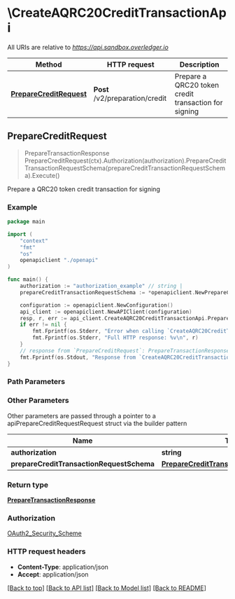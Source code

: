# \CreateAQRC20CreditTransactionApi

All URIs are relative to *https://api.sandbox.overledger.io*

Method | HTTP request | Description
------------- | ------------- | -------------
[**PrepareCreditRequest**](CreateAQRC20CreditTransactionApi.md#PrepareCreditRequest) | **Post** /v2/preparation/credit | Prepare a QRC20 token credit transaction for signing



## PrepareCreditRequest

> PrepareTransactionResponse PrepareCreditRequest(ctx).Authorization(authorization).PrepareCreditTransactionRequestSchema(prepareCreditTransactionRequestSchema).Execute()

Prepare a QRC20 token credit transaction for signing



### Example

```go
package main

import (
    "context"
    "fmt"
    "os"
    openapiclient "./openapi"
)

func main() {
    authorization := "authorization_example" // string | 
    prepareCreditTransactionRequestSchema := *openapiclient.NewPrepareCreditTransactionRequestSchema() // PrepareCreditTransactionRequestSchema | 

    configuration := openapiclient.NewConfiguration()
    api_client := openapiclient.NewAPIClient(configuration)
    resp, r, err := api_client.CreateAQRC20CreditTransactionApi.PrepareCreditRequest(context.Background()).Authorization(authorization).PrepareCreditTransactionRequestSchema(prepareCreditTransactionRequestSchema).Execute()
    if err != nil {
        fmt.Fprintf(os.Stderr, "Error when calling `CreateAQRC20CreditTransactionApi.PrepareCreditRequest``: %v\n", err)
        fmt.Fprintf(os.Stderr, "Full HTTP response: %v\n", r)
    }
    // response from `PrepareCreditRequest`: PrepareTransactionResponse
    fmt.Fprintf(os.Stdout, "Response from `CreateAQRC20CreditTransactionApi.PrepareCreditRequest`: %v\n", resp)
}
```

### Path Parameters



### Other Parameters

Other parameters are passed through a pointer to a apiPrepareCreditRequestRequest struct via the builder pattern


Name | Type | Description  | Notes
------------- | ------------- | ------------- | -------------
 **authorization** | **string** |  | 
 **prepareCreditTransactionRequestSchema** | [**PrepareCreditTransactionRequestSchema**](PrepareCreditTransactionRequestSchema.md) |  | 

### Return type

[**PrepareTransactionResponse**](PrepareTransactionResponse.md)

### Authorization

[OAuth2_Security_Scheme](../README.md#OAuth2_Security_Scheme)

### HTTP request headers

- **Content-Type**: application/json
- **Accept**: application/json

[[Back to top]](#) [[Back to API list]](../README.md#documentation-for-api-endpoints)
[[Back to Model list]](../README.md#documentation-for-models)
[[Back to README]](../README.md)

